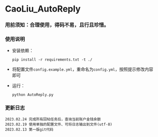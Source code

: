 # CaoLiu_AutoReply

### 用前须知：合理使用，得码不易，且行且珍惜。

### 使用说明

- 安装依赖：

  ```shell
  pip install -r requirements.txt -t ./
  ```

- 将配置文件`config.example.yml`，重命名为`config.yml`，按照提示修改内容即可

- 运行：

  ```shell
  python AutoReply.py
  ```

  

### 更新日志

```
2023.02.24 完成所有回帖任务后，查询当前账户金钱余额
2023.02.19 使用单独的配置文件、可将日志输出到文件(utf-8)
2023.02.13 第一版git代码
```
